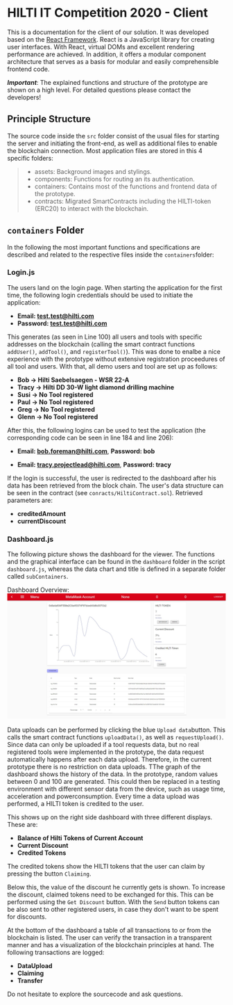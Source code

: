 # HILTI IT Competition 2020 - Client

This is a documentation for the client of our solution.
It was developed based on the [React Framework](https://reactjs.org/). React is a JavaScript library for creating user interfaces. With React, virtual DOMs and excellent rendering performance are achieved. In addition, it offers a modular component architecture that serves as a basis for modular and easily comprehensible frontend code.

***Important***: The explained functions and structure of the prototype are shown on a high level. For detailed questions please contact the developers!

## Principle Structure
The source code inside the `src` folder consist of the usual files for starting the server and initiating the front-end, as well as additional files to enable the blockchain connection. Most application files are stored in this 4 specific folders: 
> * assets: Background images and stylings.
> * components: Functions for routing an its authentication.
> * containers: Contains most of the functions and frontend data of the prototype.
> * contracts: Migrated SmartContracts including the HILTI-token (ERC20) to interact with the blockchain.

## `containers` Folder

In the following the most important functions and specifications are described and related to the respective files inside the `containers`folder:

### Login.js
The users land on the login page. When starting the application for the first time, the following login credentials should be used to initiate the application:

* **Email: test.test@hilti.com**
* **Password: test.test@hilti.com**

This generates (as seen in Line 100) all users and tools with specific addresses on the blockchain (calling the smart contract functions `addUser()`, `addTool()`, and `registerTool()`). This was done to enalbe a nice experience with the prototype without extensive registration proceedures of all tool and users. With that, all demo users and tool are set up as follows:

* **Bob     ->      Hilti Saebelsaegen - WSR 22-A**
* **Tracy   ->      Hilti DD 30-W light diamond drilling machine**
* **Susi    ->      No Tool registered**
* **Paul    ->      No Tool registered**
* **Greg    ->      No Tool registered**
* **Glenn   ->      No Tool registered**

After this, the following logins can be used to test the application (the corresponding code can be seen in line 184 and line 206):

* **Email: bob.foreman@hilti.com**, **Password: bob**

* **Email: tracy.projectlead@hilti.com**, **Password: tracy**

If the login is successful, the user is redirected to the dashboard after his data has been retrieved from the block chain. The user's data structure can be seen in the contract (see `conracts/HiltiContract.sol`). Retrieved parameters are:

* **creditedAmount**
* **currentDiscount**

### Dashboard.js

The following picture shows the dashboard for the viewer. The functions and the graphical interface can be found in the `dashboard` folder in the script `dashboard.js`, whereas the data chart and title is defined in a separate folder called `subContainers`. 

Dashboard Overview: ![alt test](screenshots/Screenshot.jpg)

Data uploads can be performed by clicking the blue  `Upload data`button. This calls the smart contract functions `uploadData()`, as well as `requestUpload()`. Since data can only be uploaded if a tool requests data, but no real registered tools were implemented in the prototype, the data request automatically happens after each data upload. Therefore, in the current prototype there is no restriction on data uploads. TThe graph of the dashboard shows the history of the data. In the prototype, random values between 0 and 100 are generated. This could then be replaced in a testing environment with different sensor data from the device, such as usage time, acceleration and powerconsumption.  Every time a data upload was performed, a HILTI token is credited to the user.

This shows up on the right side dashboard with three different displays. These are: 

* **Balance of Hilti Tokens of Current Account**
* **Current Discount**
* **Credited Tokens**

The credited tokens show the HILTI tokens that the user can claim by pressing the button `Claiming`.

Below this, the value of the discount he currently gets is shown. To increase the discount, claimed tokens need to be exchanged for this. This can be performed using the `Get Discount` button. With the `Send` button tokens can be also sent to other registered users, in case they don't want to be spent for discounts.

At the bottom of the dashboard a table of all transactions to or from the blockchain is listed. The user can verify the transaction in a transparent manner and has a visualization of the blockchain principles at hand. The following transactions are logged:

* **DataUpload**
* **Claiming**
* **Transfer**

Do not hesitate to explore the sourcecode and ask questions.